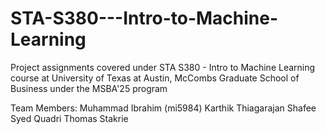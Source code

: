 # STA-S380---Intro-to-Machine-Learning
Project assignments covered under STA S380 - Intro to Machine Learning course at University of Texas at Austin, McCombs Graduate School of Business under the MSBA'25 program

Team Members:
Muhammad Ibrahim (mi5984)
Karthik Thiagarajan
Shafee Syed Quadri
Thomas Stakrie
